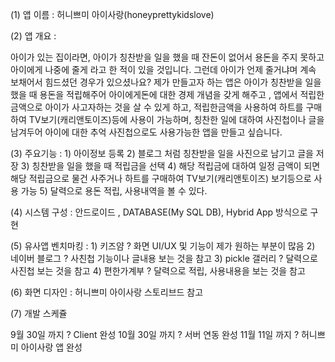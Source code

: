 (1) 앱 이름 : 허니쁘미 아이사랑(honeyprettykidslove)

(2) 앱 개요 : 

아이가 있는 집이라면, 아이가 칭찬받을 일을 했을 때 잔돈이 없어서 용돈을 주지 못하고 아이에게 나중에 줄게 라고 한 적이 있을 것입니다. 
그런데 아이가 언제 줄거냐며 계속 보채어서 힘드셨던 경우가 있으셨나요?
제가 만들고자 하는 앱은 아이가 칭찬받을 일을 했을 때 용돈을 적립해주어 아이에게돈에 대한 경제 개념을 갖게 해주고 , 앱에서 적립한 금액으로 아이가 사고자하는 것을 살 수 있게 하고, 적립한금액을 사용하여 하트를 구매하여 TV보기(캐리앤토이즈)등에 사용이 가능하며, 칭찬한 일에 대하여 사진첩이나 글을 남겨두어 아이에 대한 추억 사진첩으로도 사용가능한 앱을 만들고 싶습니다. 

(3) 주요기능 :  1) 아이정보 등록
               2) 블로그 처럼 칭찬받을 일을 사진으로 남기고 글을 저장
               3) 칭찬받을 일을 했을 때 적립금을 선택 
               4) 해당 적립금에 대하여 일정 금액이 되면 해당 적립금으로 물건
                  사주거나 하트를 구매하여 TV보기(캐리앤토이즈) 보기등으로 사용 가능
               5) 달력으로 용돈 적립, 사용내역을 볼 수 있다.
               
(4) 시스템 구성 : 안드로이드 , DATABASE(My SQL DB), Hybrid App 방식으로 구현

(5) 유사앱 벤치마킹 : 1) 키즈얌 ? 화면 UI/UX 및 기능이 제가 원하는 부분이 많음
                     2) 네이버 블로그 ? 사친첩 기능이나 글내용 보는 것을 참고
                     3) pickle 갤러리 ? 달력으로 사진첩 보는 것을 참고
                     4) 편한가계부 ? 달력으로 적립, 사용내용을 보는 것을 참고 
                     
(6) 화면 디자인 : 허니쁘미 아이사랑 스토리브드 참고

(7) 개발 스케쥴 

9월 30일 까지 ? Client 완성
10월 30일 까지 ? 서버 연동 완성
11월 11일 까지 ? 허니쁘미 아이사랑 앱 완성
 
                     
      

